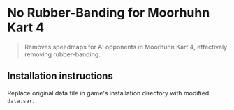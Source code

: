 # No Rubber-Banding for Moorhuhn Kart 4

> Removes speedmaps for AI opponents in Moorhuhn Kart 4, effectively removing rubber-banding.

## Installation instructions

Replace original data file in game's installation directory with modified `data.sar`.
